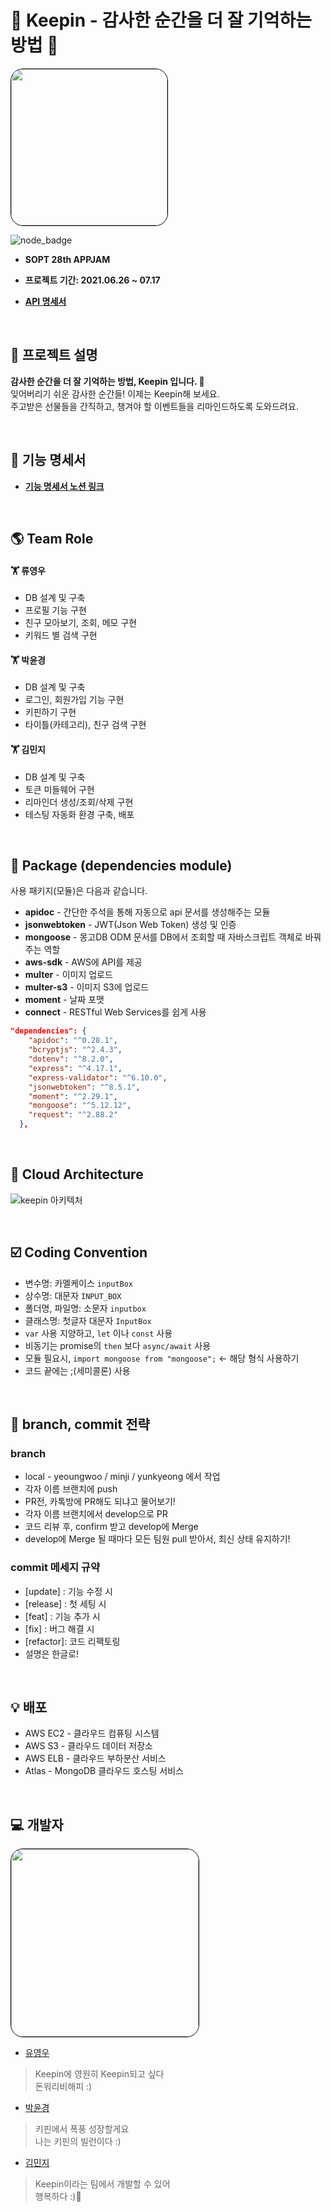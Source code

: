 

# 🎁 Keepin - 감사한 순간을 더 잘 기억하는 방법 🎁

<img style="border: 1px solid black !important; border-radius:20px;" src="https://user-images.githubusercontent.com/37949197/124622652-46e8ad00-deb6-11eb-8cca-f9367559c2b6.png" width="250px" />


![node_badge](https://img.shields.io/badge/node-%3E%3D%2012.13.0-green)
<br>


* <b> SOPT 28th APPJAM
    
* 프로젝트 기간: 2021.06.26 ~ 07.17

* [API 명세서](keepin-alb-1248062252.ap-northeast-2.elb.amazonaws.com/apidoc)</b>

<br>


## :information_desk_person: 프로젝트 설명

<b>감사한 순간을 더 잘 기억하는 방법, Keepin 입니다. 🎁</b> 
<br />
잊어버리기 쉬운 감사한 순간들! 이제는 Keepin해 보세요. <br>
주고받은 선물들을 간직하고, 챙겨야 할 이벤트들을 리마인드하도록 도와드려요.


<br>

## :bookmark_tabs: 기능 명세서

* <b>[기능 명세서 노션 링크](https://www.notion.so/3a87d177950c4cd9a499a06e266ac535) </b>

<br>

## :earth_americas: Team Role 


#### 🏋 류영우

- DB 설계 및 구축
- 프로필 기능 구현
- 친구 모아보기, 조회, 메모 구현
- 키워드 별 검색 구현

#### 🏋 박윤경

- DB 설계 및 구축
- 로그인, 회원가입 기능 구현
- 키핀하기 구현
- 타이틀(카테고리), 친구 검색 구현

#### 🏋 김민지

- DB 설계 및 구축
- 토큰 미들웨어 구현
- 리마인더 생성/조회/삭제 구현
- 테스팅 자동화 환경 구축, 배포


<br>

## :blue_book: Package (dependencies module)
사용 패키지(모듈)은 다음과 같습니다.

- **apidoc** - 간단한 주석을 통해 자동으로 api 문서를 생성해주는 모듈
- **jsonwebtoken** - JWT(Json Web Token) 생성 및 인증
- **mongoose** - 몽고DB ODM 문서를 DB에서 조회할 때 자바스크립트 객체로 바꿔주는 역할
- **aws-sdk** - AWS에 API를 제공
- **multer** - 이미지 업로드
- **multer-s3** - 이미지 S3에 업로드
- **moment** - 날짜 포맷
- **connect** - RESTful Web Services를 쉽게 사용

```json
"dependencies": {
    "apidoc": "^0.28.1",
    "bcryptjs": "^2.4.3",
    "dotenv": "^8.2.0",
    "express": "^4.17.1",
    "express-validator": "^6.10.0",
    "jsonwebtoken": "^8.5.1",
    "moment": "^2.29.1",
    "mongoose": "^5.12.12",
    "request": "^2.88.2"
  },
  ```

<br>

## :green_book: Cloud Architecture
![keepin 아키텍처](https://user-images.githubusercontent.com/37949197/124752892-6093fe00-df63-11eb-9572-544fb01e8730.jpg)

<br>


## ☑️ Coding Convention
- 변수명: 카멜케이스 `inputBox`
- 상수명: 대문자 `INPUT_BOX`
- 폴더명, 파일명: 소문자 `inputbox`
- 클래스명: 첫글자 대문자 `InputBox`
- `var` 사용 지양하고, `let` 이나 `const` 사용
- 비동기는 promise의 `then` 보다 `async/await` 사용
- 모듈 필요시, `import mongoose from "mongoose";` ← 해당 형식 사용하기
- 코드 끝에는 ;(세미콜론) 사용

<br>

## 🦖 branch, commit 전략

### branch
- local - yeoungwoo / minji / yunkyeong 에서 작업
- 각자 이름 브랜치에 push
- PR전, 카톡방에 PR해도 되냐고 물어보기!
- 각자 이름 브랜치에서 develop으로 PR
- 코드 리뷰 후, confirm 받고 develop에 Merge
- develop에 Merge 될 때마다 모든 팀원 pull 받아서, 최신 상태 유지하기!

### commit 메세지 규약
- [update] : 기능 수정 시
- [release] : 첫 세팅 시
- [feat] : 기능 추가 시
- [fix] : 버그 해결 시
- [refactor]: 코드 리팩토링
- 설명은 한글로!

<br>

## :bulb: 배포
* AWS EC2 - 클라우드 컴퓨팅 시스템
* AWS S3 - 클라우드 데이터 저장소
* AWS ELB - 클라우드 부하분산 서비스
* Atlas - MongoDB 클라우드 호스팅 서비스

<br>

## :computer: 개발자
<img style="border: 1px solid black !important; border-radius:20px;" src="https://user-images.githubusercontent.com/37949197/124622445-1739a500-deb6-11eb-82ce-fa84c1359f04.png" width="300px" />

* [유영우](https://github.com/Yboyu0u)
> Keepin에 영원히 Keepin되고 싶다 <br />
> 돈워리비해피 :)

* [박윤경](https://github.com/expresshighway)
> 키핀에서 폭풍 성장할게요 <br />
> 나는 키핀의 빌런이다 :)

* [김민지](https://github.com/milkyKim)
> Keepin이라는 팀에서 개발할 수 있어 <br />
> 행복하다 :)🌈
